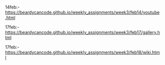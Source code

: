 14feb:- https://beardycancode.github.io/weekly_assignments/week3/feb14/youtube.html


17feb:- https://beardycancode.github.io/weekly_assignments/week3/feb17/gallery.html


17feb:- https://beardycancode.github.io/weekly_assignments/week3/feb18/wiki.html
